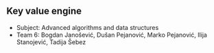## Key value engine

- Subject: Advanced algorithms and data structures
- Team 6: Bogdan Janošević, Dušan Pejanović, Marko Pejanović, Ilija Stanojević, Tadija Šebez
